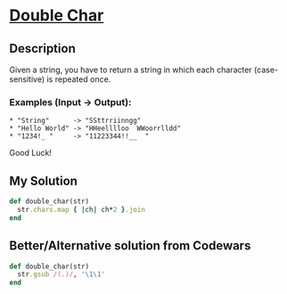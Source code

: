 # [Double Char](https://www.codewars.com/kata/56b1f01c247c01db92000076)

## Description
Given a string, you have to return a string in which each character (case-sensitive) is repeated once.

### Examples (Input -> Output):
```
* "String"      -> "SSttrriinngg"
* "Hello World" -> "HHeelllloo  WWoorrlldd"
* "1234!_ "     -> "11223344!!__  "
```

Good Luck!

## My Solution
```ruby
def double_char(str)
  str.chars.map { |ch| ch*2 }.join
end
```

## Better/Alternative solution from Codewars
```ruby
def double_char(str)
  str.gsub /(.)/, '\1\1'
end
```

